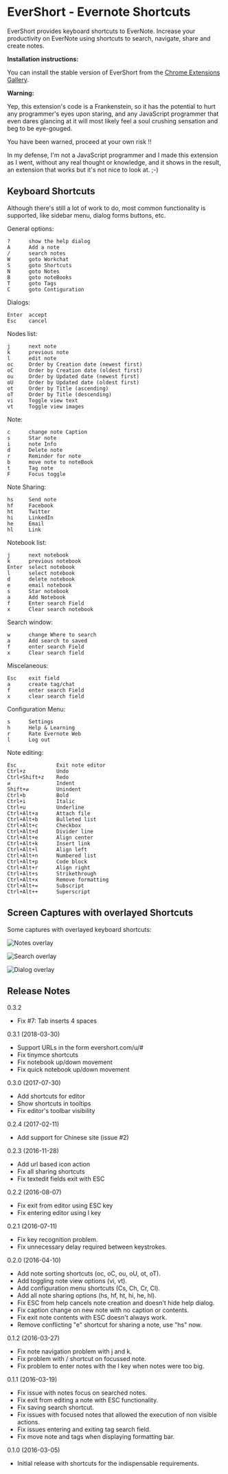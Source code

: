 EverShort - Evernote Shortcuts
==============================

EverShort provides keyboard shortcuts to EverNote.
Increase your productivity on EverNote using shortcuts to search, navigate, share and create notes.

__Installation instructions:__

You can install the stable version of EverShort from the
[Chrome Extensions Gallery](https://chrome.google.com/extensions/detail/clhjalfedcigiomjfmmjhgadnlmegobb).

__Warning:__

Yep, this extension's code is a Frankenstein, so it has the potential to hurt any programmer's eyes upon staring, and any JavaScript programmer that even dares glancing at it will most likely feel a soul crushing sensation and beg to be eye-gouged.

You have been warned, proceed at your own risk !!

In my defense, I'm not a JavaScript programmer and I made this extension as I went, without any real thought or knowledge, and it shows in the result, an extension that works but it's not nice to look at.  ;-)

Keyboard Shortcuts
------------------

Although there's still a lot of work to do, most common functionality is supported, like sidebar menu, dialog forms buttons, etc.

General options:

    ?      show the help dialog
    A      Add a note
    /      search notes
    W      goto Workchat
    S      goto Shortcuts
    N      goto Notes
    B      goto noteBooks
    T      goto Tags
    C      goto Contiguration

Dialogs:

    Enter  accept
    Esc    cancel

Nodes list:

    j      next note
    k      previous note
    l      edit note
    oc     Order by Creation date (newest first)
    oC     Order by Creation date (oldest first)
    ou     Order by Updated date (newest first)
    oU     Order by Updated date (oldest first)
    ot     Order by Title (ascending)
    oT     Order by Title (descending)
    vi     Toggle view text
    vt     Toggle view images

Note:

    c      change note Caption
    s      Star note
    i      note Info
    d      Delete note
    r      Reminder for note
    b      move note to noteBook
    t      Tag note
    F      Focus toggle

Note Sharing:

    hs     Send note
    hf     Facebook
    ht     Twitter
    hi     LinkedIn
    he     Email
    hl     Link

Notebook list:

    j      next notebook
    k      previous notebook
    Enter  select notebook
    l      select notebook
    d      delete notebook
    e      email notebook
    s      Star notebook
    a      Add Notebook
    f      Enter search Field
    x      Clear search notebook

Search window:

    w      change Where to search
    a      Add search to saved
    f      enter search Field
    x      Clear search field

Miscelaneous:

    Esc    exit field
    a      create tag/chat
    f      enter search Field
    x      clear search field

Configuration Menu:

    s      Settings
    h      Help & Learning
    r      Rate Evernote Web
    l      Log out

Note editing:

    Esc             Exit note editor
    Ctrl+z          Undo
    Ctrl+Shift+z    Redo
    ⇄               Indent
    Shift+⇄         Unindent
    Ctrl+b          Bold
    Ctrl+i          Italic
    Ctrl+u          Underline
    Ctrl+Alt+a      Attach file
    Ctrl+Alt+b      Bulleted list
    Ctrl+Alt+c      Checkbox
    Ctrl+Alt+d      Divider line
    Ctrl+Alt+e      Align center
    Ctrl+Alt+k      Insert link
    Ctrl+Alt+l      Align left
    Ctrl+Alt+n      Numbered list
    Ctrl+Alt+p      Code block
    Ctrl+Alt+r      Align right
    Ctrl+Alt+s      Strikethrough
    Ctrl+Alt+x      Remove formatting
    Ctrl+Alt+=      Subscript
    Ctrl+Alt++      Superscript


Screen Captures with overlayed Shortcuts
----------------------------------------

Some captures with overlayed keyboard shortcuts:

![Notes overlay](https://github.com/Akrog/evershort/blob/master/screens/capture_1.jpg)

![Search overlay](https://github.com/Akrog/evershort/blob/master/screens/capture_2.jpg)

![Dialog overlay](https://github.com/Akrog/evershort/blob/master/screens/capture_3.jpg)

Release Notes
-------------

0.3.2

- Fix #7: Tab inserts 4 spaces

0.3.1 (2018-03-30)

- Support URLs in the form evershort.com/u/#
- Fix tinymce shortcuts
- Fix notebook up/down movement
- Fix quick notebook up/down movement

0.3.0 (2017-07-30)

- Add shortcuts for editor
- Show shortcuts in tooltips
- Fix editor's toolbar visibility

0.2.4 (2017-02-11)

- Add support for Chinese site (issue #2)

0.2.3 (2016-11-28)

- Add url based icon action
- Fix all sharing shortcuts
- Fix textedit fields exit with ESC

0.2.2 (2016-08-07)

- Fix exit from editor using ESC key
- Fix entering editor using l key

0.2.1 (2016-07-11)

- Fix key recognition problem.
- Fix unnecessary delay required between keystrokes.

0.2.0 (2016-04-10)

- Add note sorting shortcuts (oc, oC, ou, oU, ot, oT).
- Add toggling note view options (vi, vt).
- Add configuration menu shortcuts (Cs, Ch, Cr, Cl).
- Add all note sharing options (hs, hf, ht, hi, he, hl).
- Fix ESC from help cancels note creation and doesn't hide help dialog.
- Fix caption change on new note with no caption or contents.
- Fix exit note contents with ESC doesn't always work.
- Remove conflicting "e" shortcut for sharing a note, use "hs" now.

0.1.2 (2016-03-27)

- Fix note navigation problem with j and k.
- Fix problem with / shortcut on focussed note.
- Fix problem to enter notes with the l key when notes were too big.

0.1.1 (2016-03-19)

- Fix issue with notes focus on searched notes.
- Fix exit from editing a note with ESC functionality.
- Fix saving search shortcut.
- Fix issues with focused notes that allowed the execution of non visible actions.
- Fix issues entering and exiting tag search field.
- Fix move note and tags when displaying formatting bar.

0.1.0 (2016-03-05)

- Initial release with shortcuts for the indispensable requirements.
